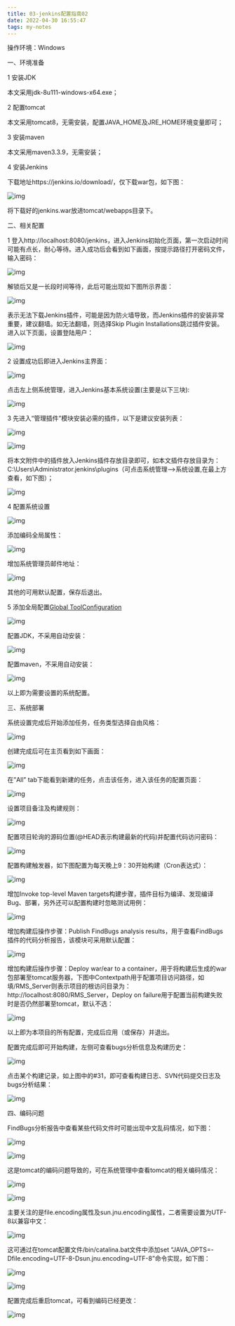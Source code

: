 ```yaml
---
title: 03-jenkins配置指南02
date: 2022-04-30 16:55:47
tags: my-notes
---
```

操作环境：Windows

一、环境准备

1 安装JDK

  本文采用jdk-8u111-windows-x64.exe；

2 配置tomcat

  本文采用tomcat8，无需安装，配置JAVA_HOME及JRE_HOME环境变量即可；

3 安装maven

  本文采用maven3.3.9，无需安装；

4 安装Jenkins

  下载地址https://jenkins.io/download/，仅下载war包，如下图：

![img](/assets/20170822111227642)



将下载好的jenkins.war放进tomcat/webapps目录下。

 

二、相关配置

1 登入http://localhost:8080/jenkins，进入Jenkins初始化页面，第一次启动时间可能有点长，耐心等待。进入成功后会看到如下画面，按提示路径打开密码文件，输入密码：

![img](/assets/20170822111233744)



解锁后又是一长段时间等待，此后可能出现如下图所示界面：

![img](/assets/20170822111238448)



表示无法下载Jenkins插件，可能是因为防火墙导致，而Jenkins插件的安装非常重要，建议翻墙。如无法翻墙，则选择Skip Plugin Installations跳过插件安装。进入以下页面，设置登陆用户：

![img](/assets/20170822111243152)

 

2 设置成功后即进入Jenkins主界面：

![img](/assets/20170822111250116)



点击左上侧系统管理，进入Jenkins基本系统设置(主要是以下三块):

![img](/assets/20170822111254569)



3 先进入“管理插件”模块安装必需的插件，以下是建议安装列表：



![img](/assets/20170822111309988)

 ![img](/assets/20170822111322935)







将本文附件中的插件放入Jenkins插件存放目录即可，如本文插件存放目录为：C:\Users\Administrator\.jenkins\plugins（可点击系统管理–>系统设置,在最上方查看，如下图）；

![img](/assets/20170822111328292)

 

4 配置系统设置

 ![img](/assets/20170822111332935)

添加编码全局属性：

![img](/assets/20170822111336995)



增加系统管理员邮件地址：

![img](/assets/20170822111341508)



其他的可用默认配置，保存后退出。

5 添加全局配置[Global ToolConfiguration](http://localhost:8080/jenkins/configureTools)

![img](https://img-blog.csdn.net/20170822111332935)



配置JDK，不采用自动安装：



![img](/assets/20170822111346314)

配置maven，不采用自动安装：

![img](/assets/20170822111352718)



以上即为需要设置的系统配置。

 

三、系统部署

系统设置完成后开始添加任务，任务类型选择自由风格：

![img](/assets/20170822111357615)



创建完成后可在主页看到如下画面：

![img](/assets/20170822111402977)



在”All” tab下能看到新建的任务，点击该任务，进入该任务的配置页面：

![img](/assets/20170822111410237)



设置项目备注及构建规则：

![img](/assets/20170822111415251)



配置项目轮询的源码位置(@HEAD表示构建最新的代码)并配置代码访问密码：

![img](/assets/20170822111420787)



配置构建触发器，如下图配置为每天晚上9：30开始构建（Cron表达式）：

![img](/assets/20170822111425533)



增加Invoke top-level Maven targets构建步骤，插件目标为编译、发现编译Bug、部署，另外还可以配置构建时忽略测试用例：

![img](/assets/20170822111430524)



增加构建后操作步骤：Publish FindBugs analysis results，用于查看FindBugs插件的代码分析报告，该模块可采用默认配置：

![img](/assets/20170822111435126)



增加构建后操作步骤：Deploy war/ear to a container，用于将构建后生成的war包部署至tomcat服务器，下图中Contextpath用于配置项目访问路径，如填/RMS_Server则表示项目的根访问目录为：http://localhost:8080/RMS_Server，Deploy on failure用于配置当前构建失败时是否仍然部署至tomcat，默认不选：

![img](/assets/20170822111439496)



以上即为本项目的所有配置，完成后应用（或保存）并退出。

配置完成后即可开始构建，左侧可查看bugs分析信息及构建历史：

![img](/assets/20170822111443945)



点击某个构建记录，如上图中的#31，即可查看构建日志、SVN代码提交日志及bugs分析结果：



 ![img](/assets/20170822111448299)

 

 

四、编码问题

FindBugs分析报告中查看某些代码文件时可能出现中文乱码情况，如下图：

![img](/assets/20170822111452905)

![img](/assets/20170822111457231)





这是tomcat的编码问题导致的，可在系统管理中查看tomcat的相关编码情况：

![img](/assets/20170822111502231)

![img](/assets/20170822111506378)





主要关注的是file.encoding属性及sun.jnu.encoding属性，二者需要设置为UTF-8以兼容中文：



![img](/assets/20170822111516153)

 

这可通过在tomcat配置文件/bin/catalina.bat文件中添加set “JAVA_OPTS=-Dfile.encoding=UTF-8-Dsun.jnu.encoding=UTF-8”命令实现，如下图：

![img](/assets/20170822111520877)

![img](/assets/20170822111525536)





配置完成后重启tomcat，可看到编码已经更改：

![img](/assets/20170822111536631)
